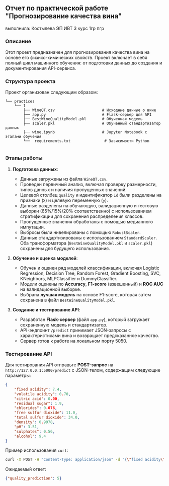 

## Отчет по практической работе "Прогнозирование качества вина"
выполнила: Костылева ЭП ИВТ 3 курс 1гр пгр



### Описание

Этот проект предназначен для прогнозирования качества вина на основе его физико-химических свойств. Проект включает в себя полный цикл машинного обучения: от подготовки данных до создания и документирования API-сервиса.


### Структура проекта

Проект организован следующим образом:

```
└── practices
    └── 1
        ├── WineQT.csv                     # Исходные данные о вине
        ├── app.py                         # Flask-сервер для API
        ├── BestWineQualityModel.pkl       # Обученная модель
        ├── scaler.pkl                     # Обученный стандартизатор данных
        ├── wine.ipynb                     # Jupyter Notebook с этапами обучения
        └──  requirements.txt               # Зависимости Python
       
```


### Этапы работы

1.  **Подготовка данных**:

      * Данные загружены из файла `WineQT.csv`.
      * Проведен первичный анализ, включая проверку размерности, типов данных и наличия пропущенных значений.
      * Целевой столбец `quality` и идентификатор `Id` были разделены на признаки (`X`) и целевую переменную (`y`).
      * Данные разделены на обучающую, валидационную и тестовую выборки (65%/15%/20% соответственно) с использованием стратификации для сохранения распределения классов.
      * Пропущенные значения обработаны с помощью медианного импутации.
      * Выбросы были нивелированы с помощью `RobustScaler`.
      * Данные стандартизированы с использованием `StandardScaler`. Оба трансформатора (`BestWineQualityModel.pkl` и `scaler.pkl`) сохранены для будущего использования.

2.  **Обучение и оценка моделей**:

      * Обучен и оценен ряд моделей классификации, включая Logistic Regression, Decision Tree, Random Forest, Gradient Boosting, SVC, KNeighbors, MLPClassifier и DummyClassifier.
      * Модели оценены по **Accuracy**, **F1-score** (взвешенный) и **ROC AUC** на валидационной выборке.
      * Выбрана **лучшая модель** на основе F1-score, которая затем сохранена в файл `BestWineQualityModel.pkl`.

3.  **Создание и тестирование API**:

      * Разработан **Flask-сервер** (файл `app.py`), который загружает сохраненную модель и стандартизатор.
      * API-эндпоинт `/predict` принимает JSON-запросы с характеристиками вина и возвращает предсказанное качество.
      * Сервер готов к работе на локальном порту 5050.


### Тестирование API

Для тестирования API отправьте **POST-запрос** на `http://127.0.0.1:5000/predict` с JSON-телом, содержащим следующие параметры:

```json
{
    "fixed acidity": 7.4,
    "volatile acidity": 0.70,
    "citric acid": 0.00,
    "residual sugar": 1.9,
    "chlorides": 0.076,
    "free sulfur dioxide": 11.0,
    "total sulfur dioxide": 34.0,
    "density": 0.9978,
    "pH": 3.51,
    "sulphates": 0.56,
    "alcohol": 9.4
}
```

Пример использования `curl`:

```bash
curl -X POST -H "Content-Type: application/json" -d "{\"fixed acidity\": 7.4, \"volatile acidity\": 0.70, \"citric acid\": 0.00, \"residual sugar\": 1.9, \"chlorides\": 0.076, \"free sulfur dioxide\": 11.0, \"total sulfur dioxide\": 34.0, \"density\": 0.9978, \"pH\": 3.51, \"sulphates\": 0.56, \"alcohol\": 9.4}" http://127.0.0.1:5000/predict
```

Ожидаемый ответ:

```json
{"quality_prediction": 5}
```

